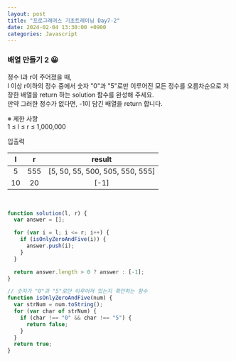 ```yaml
---
layout: post
title: "프로그래머스 기초트레이닝 Day7-2"
date: 2024-02-04 13:30:00 +0900
categories: Javascript
---
```


### 배열 만들기 2 😀

정수 l과 r이 주어졌을 때,<br>
l 이상 r이하의 정수 중에서 숫자 "0"과 "5"로만 이루어진 모든 정수를 오름차순으로 저장한 배열을 return 하는 solution 함수를 완성해 주세요.<br>
만약 그러한 정수가 없다면, -1이 담긴 배열을 return 합니다.<br>

※ 제한 사항<br>
1 ≤ l ≤ r ≤ 1,000,000<br>

입출력 <br>

|  l  |  r  |             result              |
| :-: | :-: | :-----------------------------: |
|  5  | 555 | [5, 50, 55, 500, 505, 550, 555] |
| 10  | 20  |              [-1]               |

<br>

```javascript
function solution(l, r) {
  var answer = [];

  for (var i = l; i <= r; i++) {
    if (isOnlyZeroAndFive(i)) {
      answer.push(i);
    }
  }

  return answer.length > 0 ? answer : [-1];
}

// 숫자가 "0"과 "5"로만 이루어져 있는지 확인하는 함수
function isOnlyZeroAndFive(num) {
  var strNum = num.toString();
  for (var char of strNum) {
    if (char !== "0" && char !== "5") {
      return false;
    }
  }
  return true;
}
```
